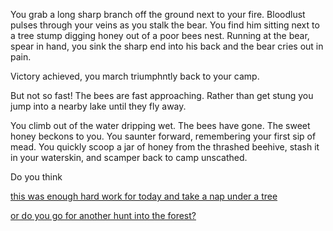 You grab a long sharp branch off the ground next to your fire. Bloodlust pulses
through your veins as you stalk the bear. You find him sitting next to a tree
stump digging honey out of a poor bees nest. Running at the bear, spear in hand,
you sink the sharp end into his back and the bear cries out in pain.

Victory achieved, you march triumphntly back to your camp.

But not so fast! The bees are fast approaching. Rather than get stung you jump
into a nearby lake until they fly away. 

You climb out of the water dripping wet. The bees have gone. The sweet honey 
beckons to you. You saunter forward, remembering your first sip of mead. You 
quickly scoop a jar of honey from the thrashed beehive, stash it in your 
waterskin, and scamper back to camp unscathed.

Do you think 

[this was enough hard work for today and take a nap under a tree](nap/nap.md)

[or do you go for another hunt into the forest?](forest/forest.md)